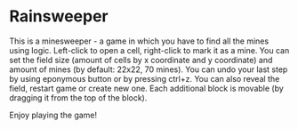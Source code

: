# Rainsweeper

This is a minesweeper - a game in which you have to find all the mines using logic. 
Left-click to open a cell, right-click to mark it as a mine. You can set the field size (amount of cells by x coordinate and y coordinate) and amount of mines (by default: 22x22, 70 mines).
You can undo your last step by using eponymous button or by pressing ctrl+z. You can also reveal the field, restart game or create new one.
Each additional block is movable (by dragging it from the top of the block).
  
Enjoy playing the game!

